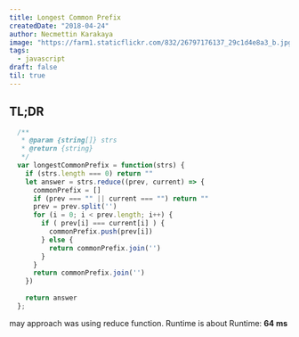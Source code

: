 ```yaml
---
title: Longest Common Prefix
createdDate: "2018-04-24"
author: Necmettin Karakaya
image: "https://farm1.staticflickr.com/832/26797176137_29c1d4e8a3_b.jpg"
tags:
  - javascript
draft: false
til: true
---
```


## TL;DR
```javascript
  /**
   * @param {string[]} strs
   * @return {string}
   */
  var longestCommonPrefix = function(strs) {
    if (strs.length === 0) return ""
    let answer = strs.reduce((prev, current) => {
      commonPrefix = []
      if (prev === "" || current === "") return ""
      prev = prev.split('')
      for (i = 0; i < prev.length; i++) {
        if ( prev[i] === current[i] ) {
          commonPrefix.push(prev[i])
        } else {
          return commonPrefix.join('') 
        }
      }
      return commonPrefix.join('')
    }) 
    
    return answer
  };

```

may approach was using reduce function.
Runtime is about Runtime: **64 ms**

